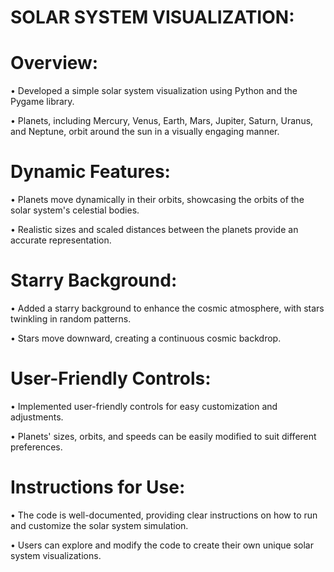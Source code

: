 # SOLAR SYSTEM VISUALIZATION:

# Overview:

• Developed a simple solar system visualization using Python and the Pygame library.

• Planets, including Mercury, Venus, Earth, Mars, Jupiter, Saturn, Uranus, and Neptune, orbit around the sun in a visually engaging manner.

# Dynamic Features:

• Planets move dynamically in their orbits, showcasing the orbits of the solar system's celestial bodies.

• Realistic sizes and scaled distances between the planets provide an accurate representation.

# Starry Background:

• Added a starry background to enhance the cosmic atmosphere, with stars twinkling in random patterns.

• Stars move downward, creating a continuous cosmic backdrop.

# User-Friendly Controls:

• Implemented user-friendly controls for easy customization and adjustments.

• Planets' sizes, orbits, and speeds can be easily modified to suit different preferences.

# Instructions for Use:

• The code is well-documented, providing clear instructions on how to run and customize the solar system simulation.

• Users can explore and modify the code to create their own unique solar system visualizations.
